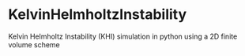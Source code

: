 # KelvinHelmholtzInstability
Kelvin Helmholtz Instability (KHI) simulation in python using a 2D finite volume scheme
